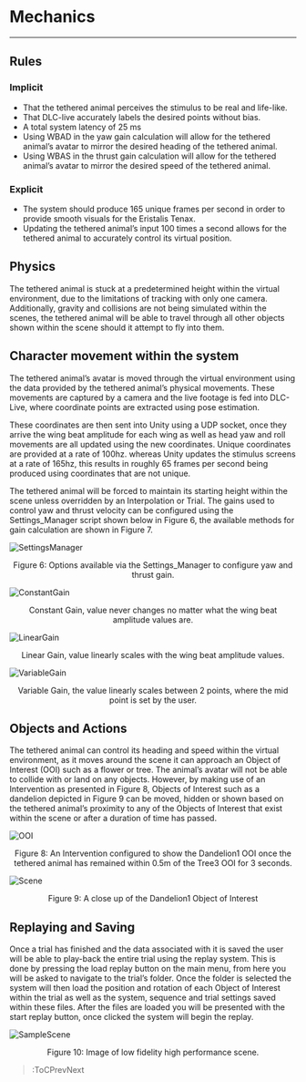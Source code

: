 <style>
img[src*="#centered"] {
    margin:auto;
    display:block;
 }
 img[src*="#invertedcenter"] {
    margin:auto;
    display:block;
    background: white;
    width: 55%;
    height: auto;
 }
 img[src*="#small"] {
    width: 250px;
    height: auto;
 }
 div.centertext{
    text-align:center;
 }
 abbr{
    border: none;
    text-decoration: none;
    color: lightblue;
}
</style>

# Mechanics
<hr>

## Rules

### Implicit

- That the tethered animal perceives the stimulus to be real and life-like. 
- That DLC-live accurately labels the desired points without bias.
- A total system latency of 25 ms
- Using WBAD in the yaw gain calculation will allow for the tethered animal’s avatar to mirror the desired heading of the tethered animal. 
- Using WBAS in the thrust gain calculation will allow for the tethered animal’s avatar to mirror the desired speed of the tethered animal. 


### Explicit
- The system should produce 165 unique frames per second in order to provide smooth visuals for the Eristalis Tenax.
- Updating the tethered animal’s input 100 times a second allows for the tethered animal to accurately control its virtual position.


## Physics

The tethered animal is stuck at a predetermined height within the virtual environment, due to the limitations of tracking with only one camera. Additionally, gravity and collisions are not being simulated within the scenes, the tethered animal will be able to travel through all other objects shown within the scene should it attempt to fly into them. 

## Character movement within the system

The tethered animal’s avatar is moved through the virtual environment using the data provided by the tethered animal’s physical movements. These movements are captured by a camera and the live footage is fed into DLC-Live, where coordinate points are extracted using pose estimation. 

These coordinates are then sent into Unity using a UDP socket, once they arrive the wing beat amplitude for each wing as well as head yaw and roll movements are all updated using the new coordinates. Unique coordinates are provided at a rate of 100hz. whereas Unity updates the stimulus screens at a rate of 165hz, this results in roughly 65 frames per second being produced using coordinates that are not unique. 

The tethered animal will be forced to maintain its starting height within the scene unless overridden by an Interpolation or Trial. The gains used to control yaw and thrust velocity can be configured using the Settings_Manager script shown below in Figure 6, the available methods for gain calculation are shown in Figure 7.

![SettingsManager](../../images/image3.png#centered)
<div class="centertext">Figure 6: Options available via the Settings_Manager to configure yaw and thrust gain.</div>

![ConstantGain](../../images/Systemdesignimages/image2.png#centered)

<div class="centertext">Constant Gain, value never changes no matter what the wing beat amplitude values are.</div>

![LinearGain](../../images/Systemdesignimages/image1.png#centered)

<div class="centertext">Linear Gain, value linearly scales with the wing beat amplitude values.</div>

![VariableGain](../../images/Systemdesignimages/image11.png#centered)

<div class="centertext">Variable Gain, the value linearly scales between 2 points, where the mid point is set by the user.</div>

## Objects and Actions

The tethered animal can control its heading and speed within the virtual environment, as it moves around the scene it can approach an Object of Interest (OOI) such as a flower or tree. The animal’s avatar will not be able to collide with or land on any objects. However, by making use of an Intervention as presented in Figure 8, Objects of Interest such as a dandelion depicted in Figure 9 can be moved, hidden or shown based on the tethered animal’s proximity to any of the Objects of Interest that exist within the scene or after a duration of time has passed.

![OOI](../../images/Systemdesignimages/ooi_dand.png#centered)

<div class="centertext">Figure 8: An Intervention configured to show the Dandelion1 OOI once the tethered animal has remained within 0.5m of the Tree3 OOI for 3 seconds.</div>

![Scene](../../images/Systemdesignimages/flowers.png#centered)

<div class="centertext">Figure 9: A close up of the Dandelion1 Object of Interest</div>

## Replaying and Saving

Once a trial has finished and the data associated with it is saved the user will be able to play-back the entire trial using the replay system. This is done by pressing the load replay button on the main menu, from here you will be asked to navigate to the trial’s folder. Once the folder is selected the system will then load the position and rotation of each Object of Interest within the trial as well as the system, sequence and trial settings saved within these files. After the files are loaded you will be presented with the start replay button, once clicked the system will begin the replay.

![SampleScene](../../images/Systemdesignimages/sidebyside.png#centered)

<div class="centertext">Figure 10: Image of low fidelity high performance scene.</div>

> :ToCPrevNext